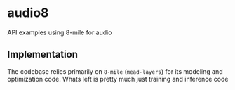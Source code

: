 # audio8

API examples using 8-mile for audio

## Implementation

The codebase relies primarily on `8-mile` (`mead-layers`) for its modeling and optimization code.
Whats left is pretty much just training and inference code

